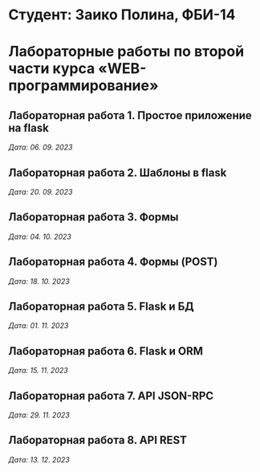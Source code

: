 # Студент: Заико Полина, ФБИ-14

# Лабораторные работы по второй части курса «WEB-программирование»

## Лабораторная работа 1. Простое приложение на flask

*Дата: 06. 09. 2023*

## Лабораторная работа 2. Шаблоны в flask

*Дата: 20. 09. 2023*

## Лабораторная работа 3. Формы

*Дата: 04. 10. 2023*

## Лабораторная работа 4. Формы (POST)

*Дата: 18. 10. 2023*

## Лабораторная работа 5. Flask и БД

*Дата: 01. 11. 2023*

## Лабораторная работа 6. Flask и ORM

*Дата: 15. 11. 2023*

## Лабораторная работа 7. API JSON-RPC

*Дата: 29. 11. 2023*

## Лабораторная работа 8. API REST

*Дата: 13. 12. 2023*
